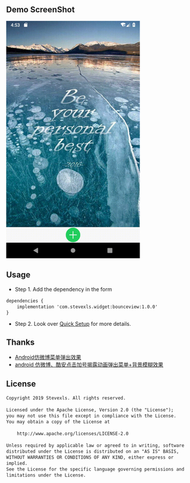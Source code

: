 ## Demo ScreenShot
<img src="preview.gif" width="360" height="640">

## Usage
- Step 1. Add the dependency in the form
```
dependencies {
	implementation 'com.stevexls.widget:bounceview:1.0.0'
}
```

- Step 2.
Look over [Quick Setup](https://github.com/Stevexls/BounceView/wiki/Quick-Setup) for more details.

## Thanks
- [Android仿微博菜单弹出效果](https://gqdy365.iteye.com/blog/2199256)
- [android 仿微博、酷安点击加号揭露动画弹出菜单+背景模糊效果](https://blog.csdn.net/u012390044/article/details/80746180)

## License

    Copyright 2019 Stevexls. All rights reserved.

    Licensed under the Apache License, Version 2.0 (the "License");
    you may not use this file except in compliance with the License.
    You may obtain a copy of the License at

        http://www.apache.org/licenses/LICENSE-2.0

    Unless required by applicable law or agreed to in writing, software
    distributed under the License is distributed on an "AS IS" BASIS,
    WITHOUT WARRANTIES OR CONDITIONS OF ANY KIND, either express or implied.
    See the License for the specific language governing permissions and
    limitations under the License.

